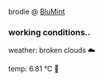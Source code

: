 brodie @ [BluMint](https://www.linkedin.com/company/blumint-io/)

<!--weather_start-->
### working conditions..

weather: broken clouds ☁️

temp: 6.81 °C 🧥

<!--weather_end-->
